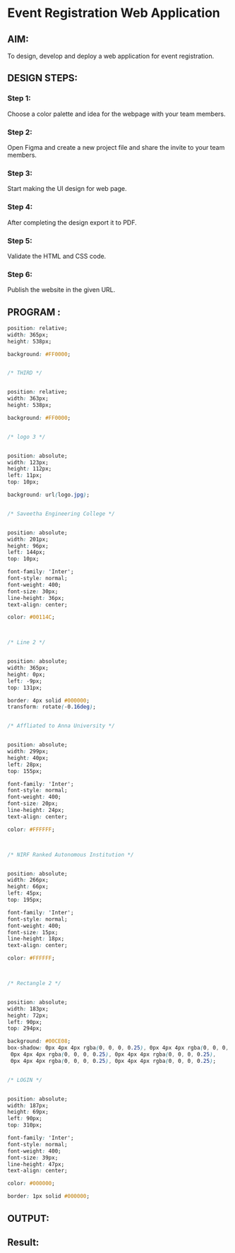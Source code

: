 # Event Registration Web Application

## AIM:
To design, develop and deploy a web application for event registration.

## DESIGN STEPS:

### Step 1:
Choose a color palette and idea for the webpage with your team members.
### Step 2:
Open Figma and create a new project file and share the invite to your team members.
### Step 3:
Start making the UI design for web page.
### Step 4:
After completing the design export it to PDF.
### Step 5:
Validate the HTML and CSS code.
### Step 6:
Publish the website in the given URL.
## PROGRAM :
``` css
position: relative;
width: 365px;
height: 538px;

background: #FF0000;


/* THIRD */


position: relative;
width: 363px;
height: 538px;

background: #FF0000;


/* logo 3 */


position: absolute;
width: 123px;
height: 112px;
left: 11px;
top: 10px;

background: url(logo.jpg);


/* Saveetha Engineering College */


position: absolute;
width: 201px;
height: 96px;
left: 144px;
top: 10px;

font-family: 'Inter';
font-style: normal;
font-weight: 400;
font-size: 30px;
line-height: 36px;
text-align: center;

color: #00114C;



/* Line 2 */


position: absolute;
width: 365px;
height: 0px;
left: -9px;
top: 131px;

border: 4px solid #000000;
transform: rotate(-0.16deg);


/* Affliated to Anna University */


position: absolute;
width: 299px;
height: 40px;
left: 28px;
top: 155px;

font-family: 'Inter';
font-style: normal;
font-weight: 400;
font-size: 20px;
line-height: 24px;
text-align: center;

color: #FFFFFF;



/* NIRF Ranked Autonomous Institution */


position: absolute;
width: 266px;
height: 66px;
left: 45px;
top: 195px;

font-family: 'Inter';
font-style: normal;
font-weight: 400;
font-size: 15px;
line-height: 18px;
text-align: center;

color: #FFFFFF;



/* Rectangle 2 */


position: absolute;
width: 183px;
height: 72px;
left: 90px;
top: 294px;

background: #00CE08;
box-shadow: 0px 4px 4px rgba(0, 0, 0, 0.25), 0px 4px 4px rgba(0, 0, 0, 0.25),
 0px 4px 4px rgba(0, 0, 0, 0.25), 0px 4px 4px rgba(0, 0, 0, 0.25),
 0px 4px 4px rgba(0, 0, 0, 0.25), 0px 4px 4px rgba(0, 0, 0, 0.25);


/* LOGIN */


position: absolute;
width: 187px;
height: 69px;
left: 90px;
top: 310px;

font-family: 'Inter';
font-style: normal;
font-weight: 400;
font-size: 39px;
line-height: 47px;
text-align: center;

color: #000000;

border: 1px solid #000000;
```
## OUTPUT:


## Result:

